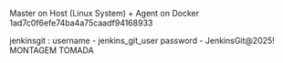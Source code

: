 Master on Host (Linux System) + Agent on Docker
1ad7c0f6efe74ba4a75caadf94168933

jenkinsgit : username -  jenkins_git_user
           password - JenkinsGit@2025!
       MONTAGEM TOMADA